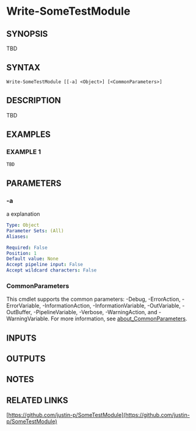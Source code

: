 ﻿---
external help file: SomeTestModule-help.xml
Module Name: SomeTestModule
online version: https://github.com/justin-p/SomeTestModule
schema: 2.0.0
---

# Write-SomeTestModule

## SYNOPSIS
TBD

## SYNTAX

```
Write-SomeTestModule [[-a] <Object>] [<CommonParameters>]
```

## DESCRIPTION
TBD

## EXAMPLES

### EXAMPLE 1
```
TBD
```

## PARAMETERS

### -a
a explanation

```yaml
Type: Object
Parameter Sets: (All)
Aliases:

Required: False
Position: 1
Default value: None
Accept pipeline input: False
Accept wildcard characters: False
```

### CommonParameters
This cmdlet supports the common parameters: -Debug, -ErrorAction, -ErrorVariable, -InformationAction, -InformationVariable, -OutVariable, -OutBuffer, -PipelineVariable, -Verbose, -WarningAction, and -WarningVariable. For more information, see [about_CommonParameters](http://go.microsoft.com/fwlink/?LinkID=113216).

## INPUTS

## OUTPUTS

## NOTES

## RELATED LINKS

[https://github.com/justin-p/SomeTestModule](https://github.com/justin-p/SomeTestModule)


